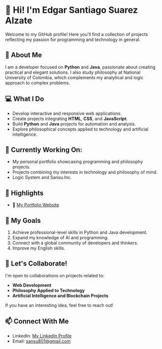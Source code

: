 # 👋 Hi! I'm Edgar Santiago Suarez Alzate

Welcome to my GitHub profile! Here you'll find a collection of projects reflecting my passion for programming and technology in general.

## 🚀 About Me

I am a developer focused on **Python** and **Java**, passionate about creating practical and elegant solutions. I also study philosophy at National University of Colombia, which complements my analytical and logic approach to complex problems.

## 💻 What I Do

- Develop interactive and responsive web applications.
- Create projects integrating **HTML**, **CSS**, and **JavaScript**.
- Build **Python** and **Java** projects for automation and analysis.
- Explore philosophical concepts applied to technology and artificial intelligence.

## 🌱 Currently Working On:

- My personal portfolio showcasing programming and philosophy projects.
- Projects combining my interests in technology and philosophy of mind.
- Logic System and Sansu.Inc.

## 📌 Highlights

- 🔗 [My Portfolio Website](https://sansu-portfolio.vercel.app/)

## 🎯 My Goals

1. Achieve professional-level skills in Python and Java development.
2. Expand my knowledge of AI and programming.
3. Connect with a global community of developers and thinkers.
4. Improve my English skills.

## 🤝 Let's Collaborate!

I'm open to collaborations on projects related to:

- **Web Development**
- **Philosophy Applied to Technology**
- **Artificial Intelligence and Blockchain Projects**

If you have an interesting idea, feel free to reach out!

## 📫 Connect With Me

- LinkedIn: [My LinkedIn Profile](https://www.linkedin.com/in/edgar-santiago-suarez-alzate-572379210/)
- Email: [sansu801@gmail.com](mailto:sansu801@gmail.com)
